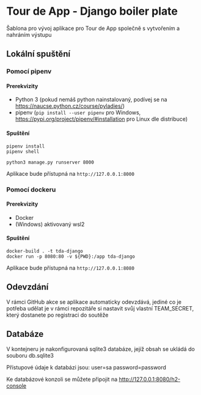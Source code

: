# Tour de App - Django boiler plate

Šablona pro vývoj aplikace pro Tour de App společně s vytvořením a nahráním výstupu

## Lokální spuštění

### Pomocí pipenv

#### Prerekvizity
- Python 3 (pokud nemáš python nainstalovaný, podívej se na https://naucse.python.cz/course/pyladies/)
- pipenv (`pip install --user pipenv` pro Windows, https://pypi.org/project/pipenv/#installation pro Linux dle distribuce) 

#### Spuštění


```
pipenv install
pipenv shell
````

````
python3 manage.py runserver 8000
````
Aplikace bude přístupná na `http://127.0.0.1:8000`

### Pomocí dockeru 
#### Prerekvizity
- Docker
- (Windows) aktivovaný wsl2 

#### Spuštění
```
docker-build . -t tda-django
docker run -p 8080:80 -v ${PWD}:/app tda-django
```


Aplikace bude přístupná na `http://127.0.0.1:8080`

## Odevzdání
V rámci GitHub akce se aplikace automaticky odevzdává, jediné co je potřeba udělat je v rámci repozitáře si nastavit svůj vlastní TEAM\_SECRET, který dostanete po registraci do soutěže

## Databáze
V kontejneru je nakonfigurovaná sqlite3 databáze, jejíž obsah se ukládá do souboru
db.sqlite3

Přístupové údaje k databázi jsou: user=sa password=password

Ke databázové konzoli se můžete připojit na http://127.0.0.1:8080/h2-console